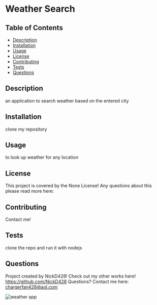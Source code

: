 # Weather Search  

  ## Table of Contents
  - [Description](#Description)
  - [Installation](#installation)
  - [Usage](#usage)
  - [License](#license)
  - [Contributing](#contributing)
  - [Tests](#tests)
  - [Questions](#questions)

  ## Description
  an application to search weather based on the entered city
  
  ## Installation
  clone my repository
  
  ## Usage
  to look up weather for any location
  
  ## License
  This project is covered by the None License!
  Any questions about this please read more here: 


  ## Contributing
  Contact me!
  
  ## Tests
  clone the repo and run it with nodejs
  
  ## Questions
  Project created by NickD428!
  Check out my other works here! https://github.com/NickD428
  Questions? Contact me here: chargerfan428@aol.com
  
![weather app](https://github.com/NickD428/weather-app/assets/126355678/387e8eb2-6853-47b7-842b-e7b58c05fdf4)
